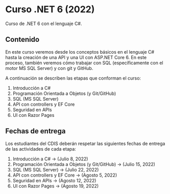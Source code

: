 # Curso .NET 6 (2022)
Curso de .NET 6 con el lenguaje C#.
## Contenido
En este curso veremos desde los conceptos básicos en el lenguaje C# hasta la creación de una API y una UI con ASP.NET Core 6. En este proceso, también veremos cómo trabajar con SQL (específicamente con el motor MS SQL Server) y con git y GitHub.

A continuación se describen las etapas que conforman el curso:

1. Introducción a C#
2. Programación Orientada a Objetos (y Git/GitHub)
3. SQL (MS SQL Server)
4. API con controllers y EF Core
5. Seguridad en APIs
6. UI con Razor Pages

## Fechas de entrega
Los estudiantes del CDIS deberán respetar las siguientes fechas de entrega de las actividades de cada etapa:

1. Introducción a C# -> (Julio 8, 2022)
2. Programación Orientada a Objetos (y Git/GitHub) -> (Julio 15, 2022)
3. SQL (MS SQL Server) -> (Julio 22, 2022)
4. API con controllers y EF Core -> (Agosto 5, 2022)
5. Seguridad en APIs -> (Agosto 12, 2022)
6. UI con Razor Pages -> (Agosto 19, 2022)
